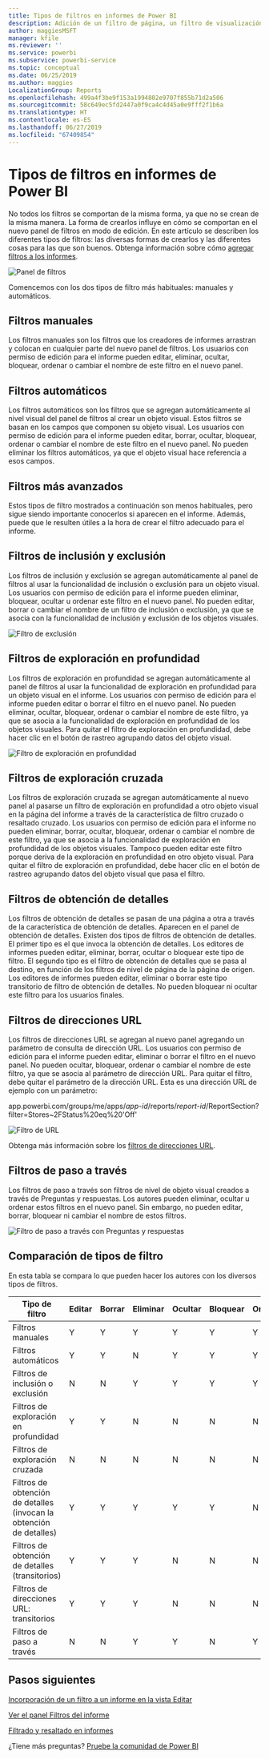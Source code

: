 ```yaml
---
title: Tipos de filtros en informes de Power BI
description: Adición de un filtro de página, un filtro de visualización o un filtro de informe a un informe en Power BI
author: maggiesMSFT
manager: kfile
ms.reviewer: ''
ms.service: powerbi
ms.subservice: powerbi-service
ms.topic: conceptual
ms.date: 06/25/2019
ms.author: maggies
LocalizationGroup: Reports
ms.openlocfilehash: 499a4f3be9f153a1994802e9707f855b71d2a506
ms.sourcegitcommit: 58c649ec5fd2447a0f9ca4c4d45a0e9fff2f1b6a
ms.translationtype: HT
ms.contentlocale: es-ES
ms.lasthandoff: 06/27/2019
ms.locfileid: "67409854"
---
```

# <a name="types-of-filters-in-power-bi-reports"></a>Tipos de filtros en informes de Power BI

No todos los filtros se comportan de la misma forma, ya que no se crean de la misma manera. La forma de crearlos influye en cómo se comportan en el nuevo panel de filtros en modo de edición. En este artículo se describen los diferentes tipos de filtros: las diversas formas de crearlos y las diferentes cosas para las que son buenos. Obtenga información sobre cómo [agregar filtros a los informes](power-bi-report-add-filter.md). 

![Panel de filtros](media/power-bi-report-filter-types/power-bi-filter-pane.png)

Comencemos con los dos tipos de filtro más habituales: manuales y automáticos.

## <a name="manual-filters"></a>Filtros manuales 

Los filtros manuales son los filtros que los creadores de informes arrastran y colocan en cualquier parte del nuevo panel de filtros. Los usuarios con permiso de edición para el informe pueden editar, eliminar, ocultar, bloquear, ordenar o cambiar el nombre de este filtro en el nuevo panel.

## <a name="automatic-filters"></a>Filtros automáticos 

Los filtros automáticos son los filtros que se agregan automáticamente al nivel visual del panel de filtros al crear un objeto visual. Estos filtros se basan en los campos que componen su objeto visual. Los usuarios con permiso de edición para el informe pueden editar, borrar, ocultar, bloquear, ordenar o cambiar el nombre de este filtro en el nuevo panel. No pueden eliminar los filtros automáticos, ya que el objeto visual hace referencia a esos campos.

## <a name="more-advanced-filters"></a>Filtros más avanzados

Estos tipos de filtro mostrados a continuación son menos habituales, pero sigue siendo importante conocerlos si aparecen en el informe. Además, puede que le resulten útiles a la hora de crear el filtro adecuado para el informe.

## <a name="include-and-exclude-filters"></a>Filtros de inclusión y exclusión

Los filtros de inclusión y exclusión se agregan automáticamente al panel de filtros al usar la funcionalidad de inclusión o exclusión para un objeto visual. Los usuarios con permiso de edición para el informe pueden eliminar, bloquear, ocultar u ordenar este filtro en el nuevo panel. No pueden editar, borrar o cambiar el nombre de un filtro de inclusión o exclusión, ya que se asocia con la funcionalidad de inclusión y exclusión de los objetos visuales.

![Filtro de exclusión](media/power-bi-report-filter-types/power-bi-filters-exclude.png)

## <a name="drill-down-filters"></a>Filtros de exploración en profundidad

Los filtros de exploración en profundidad se agregan automáticamente al panel de filtros al usar la funcionalidad de exploración en profundidad para un objeto visual en el informe. Los usuarios con permiso de edición para el informe pueden editar o borrar el filtro en el nuevo panel. No pueden eliminar, ocultar, bloquear, ordenar o cambiar el nombre de este filtro, ya que se asocia a la funcionalidad de exploración en profundidad de los objetos visuales. Para quitar el filtro de exploración en profundidad, debe hacer clic en el botón de rastreo agrupando datos del objeto visual.

![Filtro de exploración en profundidad](media/power-bi-report-filter-types/power-bi-filters-drill-down.png)

## <a name="cross-drill-filters"></a>Filtros de exploración cruzada

Los filtros de exploración cruzada se agregan automáticamente al nuevo panel al pasarse un filtro de exploración en profundidad a otro objeto visual en la página del informe a través de la característica de filtro cruzado o resaltado cruzado. Los usuarios con permiso de edición para el informe no pueden eliminar, borrar, ocultar, bloquear, ordenar o cambiar el nombre de este filtro, ya que se asocia a la funcionalidad de exploración en profundidad de los objetos visuales. Tampoco pueden editar este filtro porque deriva de la exploración en profundidad en otro objeto visual. Para quitar el filtro de exploración en profundidad, debe hacer clic en el botón de rastreo agrupando datos del objeto visual que pasa el filtro.

## <a name="drillthrough-filters"></a>Filtros de obtención de detalles

Los filtros de obtención de detalles se pasan de una página a otra a través de la característica de obtención de detalles. Aparecen en el panel de obtención de detalles. Existen dos tipos de filtros de obtención de detalles. El primer tipo es el que invoca la obtención de detalles. Los editores de informes pueden editar, eliminar, borrar, ocultar o bloquear este tipo de filtro. El segundo tipo es el filtro de obtención de detalles que se pasa al destino, en función de los filtros de nivel de página de la página de origen. Los editores de informes pueden editar, eliminar o borrar este tipo transitorio de filtro de obtención de detalles. No pueden bloquear ni ocultar este filtro para los usuarios finales.

## <a name="url-filters"></a>Filtros de direcciones URL

Los filtros de direcciones URL se agregan al nuevo panel agregando un parámetro de consulta de dirección URL. Los usuarios con permiso de edición para el informe pueden editar, eliminar o borrar el filtro en el nuevo panel. No pueden ocultar, bloquear, ordenar o cambiar el nombre de este filtro, ya que se asocia al parámetro de dirección URL. Para quitar el filtro, debe quitar el parámetro de la dirección URL. Esta es una dirección URL de ejemplo con un parámetro:

app.powerbi.com/groups/me/apps/*app-id*/reports/*report-id*/ReportSection?filter=Stores~2FStatus%20eq%20'Off'

![Filtro de URL](media/power-bi-report-filter-types/power-bi-filter-url.png)

Obtenga más información sobre los [filtros de direcciones URL](service-url-filters.md).

## <a name="pass-through-filters"></a>Filtros de paso a través

Los filtros de paso a través son filtros de nivel de objeto visual creados a través de Preguntas y respuestas. Los autores pueden eliminar, ocultar u ordenar estos filtros en el nuevo panel. Sin embargo, no pueden editar, borrar, bloquear ni cambiar el nombre de estos filtros.

![Filtro de paso a través con Preguntas y respuestas](media/power-bi-report-filter-types/power-bi-filters-qna.png)

## <a name="comparing-filter-types"></a>Comparación de tipos de filtro

En esta tabla se compara lo que pueden hacer los autores con los diversos tipos de filtros.

| Tipo de filtro | Editar | Borrar | Eliminar | Ocultar | Bloquear | Ordenar | Cambiar nombre |
|----|----|----|----|----|----|----|----|
| Filtros manuales | Y | Y | Y | Y | Y | Y | Y |
| Filtros automáticos | Y | Y | N | Y | Y | Y | Y |
| Filtros de inclusión o exclusión | N | N | Y | Y | Y | Y | N |
| Filtros de exploración en profundidad | Y | Y | N | N | N | N | N |
| Filtros de exploración cruzada | N | N | N | N | N | N | N |
| Filtros de obtención de detalles (invocan la obtención de detalles) | Y | Y | Y | Y | Y | N | N |
| Filtros de obtención de detalles (transitorios) | Y | Y | Y | N | N | N | N |
| Filtros de direcciones URL: transitorios | Y | Y | Y | N | N | N | N |
| Filtros de paso a través | N | N | Y | Y | N | Y | N |



## <a name="next-steps"></a>Pasos siguientes

[Incorporación de un filtro a un informe en la vista Editar](power-bi-report-add-filter.md)

[Ver el panel Filtros del informe](consumer/end-user-report-filter.md)

[Filtrado y resaltado en informes](power-bi-reports-filters-and-highlighting.md)

¿Tiene más preguntas? [Pruebe la comunidad de Power BI](http://community.powerbi.com/)

